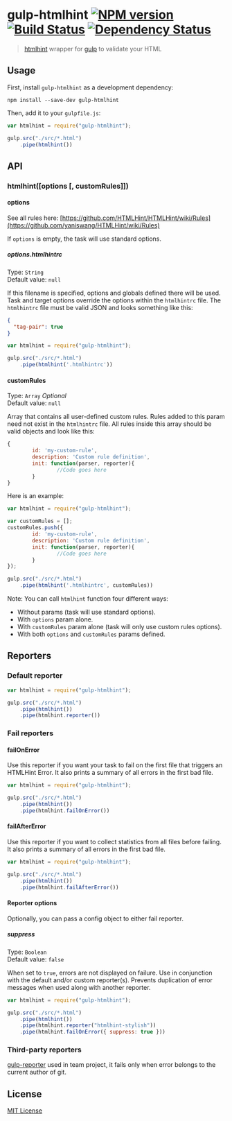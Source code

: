 # gulp-htmlhint [![NPM version][npm-image]][npm-url] [![Build Status][travis-image]][travis-url] [![Dependency Status][depstat-image]][depstat-url]

> [htmlhint](https://github.com/yaniswang/HTMLHint) wrapper for [gulp](https://github.com/wearefractal/gulp) to validate your HTML


## Usage

First, install `gulp-htmlhint` as a development dependency:

```shell
npm install --save-dev gulp-htmlhint
```

Then, add it to your `gulpfile.js`:

```javascript
var htmlhint = require("gulp-htmlhint");

gulp.src("./src/*.html")
	.pipe(htmlhint())
```



## API

### htmlhint([options [, customRules]])

#### options
See all rules here: [https://github.com/HTMLHint/HTMLHint/wiki/Rules](https://github.com/yaniswang/HTMLHint/wiki/Rules)

If `options` is empty, the task will use standard options.

##### options.htmlhintrc
Type: `String`<br>
Default value: `null`

If this filename is specified, options and globals defined there will be used. Task and target options override the options within the `htmlhintrc` file. The `htmlhintrc` file must be valid JSON and looks something like this:

```json
{
  "tag-pair": true
}
```

```javascript
var htmlhint = require("gulp-htmlhint");

gulp.src("./src/*.html")
	.pipe(htmlhint('.htmlhintrc'))
```

#### customRules

Type: `Array` _Optional_<br>
Default value: `null`

Array that contains all user-defined custom rules. Rules added to this param need not exist in the `htmlhintrc` file.
All rules inside this array should be valid objects and look like this:

```javascript
{
		id: 'my-custom-rule',
		description: 'Custom rule definition',
		init: function(parser, reporter){
				//Code goes here
		}
}
```

Here is an example:

```javascript
var htmlhint = require("gulp-htmlhint");

var customRules = [];
customRules.push({
		id: 'my-custom-rule',
		description: 'Custom rule definition',
		init: function(parser, reporter){
				//Code goes here
		}
});

gulp.src("./src/*.html")
	.pipe(htmlhint('.htmlhintrc', customRules))
```

Note: You can call `htmlhint` function four different ways:

- Without params (task will use standard options).
- With `options` param alone.
- With `customRules` param alone (task will only use custom rules options).
- With both `options` and `customRules` params defined.

## Reporters

### Default reporter
```javascript
var htmlhint = require("gulp-htmlhint");

gulp.src("./src/*.html")
	.pipe(htmlhint())
	.pipe(htmlhint.reporter())
```


### Fail reporters

#### failOnError

Use this reporter if you want your task to fail on the first file that triggers an HTMLHint Error.
It also prints a summary of all errors in the first bad file.

```javascript
var htmlhint = require("gulp-htmlhint");

gulp.src("./src/*.html")
	.pipe(htmlhint())
	.pipe(htmlhint.failOnError())
```

#### failAfterError

Use this reporter if you want to collect statistics from all files before failing.
It also prints a summary of all errors in the first bad file.

```javascript
var htmlhint = require("gulp-htmlhint");

gulp.src("./src/*.html")
	.pipe(htmlhint())
	.pipe(htmlhint.failAfterError())
```

#### Reporter options

Optionally, you can pass a config object to either fail reporter.

##### suppress
Type: `Boolean`<br>
Default value: `false`

  When set to `true`, errors are not displayed on failure.
  Use in conjunction with the default and/or custom reporter(s).
  Prevents duplication of error messages when used along with another reporter.

  ```javascript
  var htmlhint = require("gulp-htmlhint");

  gulp.src("./src/*.html")
	  .pipe(htmlhint())
	  .pipe(htmlhint.reporter("htmlhint-stylish"))
	  .pipe(htmlhint.failOnError({ suppress: true }))
  ```

### Third-party reporters

[gulp-reporter](https://github.com/gucong3000/gulp-reporter) used in team project, it fails only when error belongs to the current author of git.

## License

[MIT License](bezoerb.mit-license.org)

[npm-url]: https://npmjs.org/package/gulp-htmlhint
[npm-image]: https://badge.fury.io/js/gulp-htmlhint.svg

[travis-url]: https://travis-ci.org/bezoerb/gulp-htmlhint
[travis-image]: https://secure.travis-ci.org/bezoerb/gulp-htmlhint.svg?branch=master

[depstat-url]: https://david-dm.org/bezoerb/gulp-htmlhint
[depstat-image]: https://david-dm.org/bezoerb/gulp-htmlhint.svg
